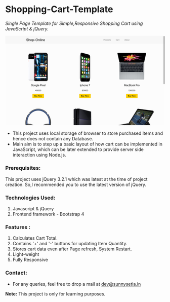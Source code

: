 # Shopping-Cart-Template
<i>Single Page Template for Simple,Responsive Shopping Cart using JavaScript & jQuery.</i>

![desktop screenshot for main application](main-page-screenshot.png)

<ul>
<li>This project uses local storage of browser to store purchased items and hence does not contain any Database.</li>
<li>Main aim is to step up a basic layout of how cart can be implemented in JavaScript, which can be later extended
to provide server side interaction using Node.js.</li>
</ul>

<h3>Prerequisites:</h3>

This project uses jQuery 3.2.1 which was latest at the time of project creation.
So,I recommended you to use the latest version of jQuery.

<h3>Technologies Used:</h3>

1. Javascript & jQuery
3. Frontend framework - Bootstrap 4

<h3>Features :</h3>

1. Calculates Cart Total.
2. Contains '+' and '-' buttons for updating Item Quantity.
3. Stores cart data even after Page refresh, System Restart.
4. Light-weight
5. Fully Responsive

<h3>Contact:</h3>

* For any queries, feel free to drop a mail at dev@sunnysetia.in

<b>Note:</b> This project is only for learning purposes. 

